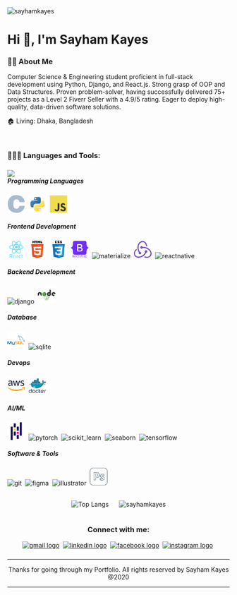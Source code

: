 <img src="https://res.cloudinary.com/dhxmgl25b/image/upload/v1761127569/linkedin_cover_kst4bx.png" alt="sayhamkayes" alt="Profile banner"/>
<h1>Hi 👋, I'm Sayham Kayes</h1>

<!-- <p align="left"> <img src="https://komarev.com/ghpvc/?username=sayhamkayes&label=Profile%20views&color=0e75b6&style=flat" alt="sayhamkayes" /></p> -->

<h3>👨‍🏫 About Me</h3>
<p>Computer Science & Engineering student proficient in full-stack development using Python, Django, and React.js. Strong grasp of OOP and Data Structures. Proven problem-solver, having successfully delivered 75+ projects as a Level 2 Fiverr Seller with a 4.9/5 rating. Eager to deploy high-quality, data-driven software solutions.</p>
<p>🏠 Living: Dhaka, Bangladesh</p>
<br />

<!-- <p align="left"> <a href="https://github.com/ryo-ma/github-profile-trophy"><img src="https://github-profile-trophy.vercel.app/?username=sayhamkayes" alt="sayhamkayes" /></a></p> -->

<h3 align="left">👨🏽‍💻 Languages and Tools:</h3>

###

<img align="right" width="600" src="https://res.cloudinary.com/dhxmgl25b/image/upload/v1761140018/skills_mvoius.gif"/>

###

<div align="left">
  <h5>Programming Languages</h5>
  <p>
  <!-- c -->
  <img src="https://raw.githubusercontent.com/devicons/devicon/master/icons/c/c-original.svg" alt="c" width="40" height="40"/>&nbsp;
  <!-- python -->
  <img src="https://raw.githubusercontent.com/devicons/devicon/master/icons/python/python-original.svg" alt="python" width="40" height="40"/>&nbsp;
  <!-- javascript -->
  <img src="https://raw.githubusercontent.com/devicons/devicon/master/icons/javascript/javascript-original.svg" alt="javascript" width="40" height="40"/>&nbsp;
  </p>

  <h5>Frontend Development</h5>
  <p>
  <!-- react -->
  <img src="https://raw.githubusercontent.com/devicons/devicon/master/icons/react/react-original-wordmark.svg" alt="react" width="40" height="40"/>&nbsp;
  <!-- html5 -->
  <img src="https://raw.githubusercontent.com/devicons/devicon/master/icons/html5/html5-original-wordmark.svg" alt="html5" width="40" height="40"/>&nbsp;
  <!-- css3 -->
  <img src="https://raw.githubusercontent.com/devicons/devicon/master/icons/css3/css3-original-wordmark.svg" alt="css3" width="40" height="40"/>&nbsp;
  <!-- bootstrap -->
  <img src="https://raw.githubusercontent.com/devicons/devicon/master/icons/bootstrap/bootstrap-plain-wordmark.svg" alt="bootstrap" width="40" height="40"/>&nbsp;
  <!-- materialize -->
  <img src="https://raw.githubusercontent.com/prplx/svg-logos/5585531d45d294869c4eaab4d7cf2e9c167710a9/svg/materialize.svg" alt="materialize" width="40" height="40"/>&nbsp;
  <!-- redux -->
  <img src="https://raw.githubusercontent.com/devicons/devicon/master/icons/redux/redux-original.svg" alt="redux" width="40" height="40"/>&nbsp;
  <!-- reactnative -->
  <img src="https://reactnative.dev/img/header_logo.svg" alt="reactnative" width="40" height="40"/>&nbsp;
  </p>

  <h5>Backend Development</h5>
  <p>
  <!-- django -->
  <img src="https://cdn.worldvectorlogo.com/logos/django.svg" alt="django" width="40" height="40"/>&nbsp;
  <!-- nodejs -->
  <img src="https://raw.githubusercontent.com/devicons/devicon/master/icons/nodejs/nodejs-original-wordmark.svg" alt="nodejs" width="40" height="40"/>&nbsp;
  </p>

  <h5>Database</h5>
  <p>
  <!-- mysql -->
  <img src="https://raw.githubusercontent.com/devicons/devicon/master/icons/mysql/mysql-original-wordmark.svg" alt="mysql" width="40" height="40"/>&nbsp;
  <!-- sqlite -->
  <img src="https://www.vectorlogo.zone/logos/sqlite/sqlite-icon.svg" alt="sqlite" width="40" height="40"/>&nbsp;
  </p>

  <h5>Devops</h5>
  <p>
  <!-- AWS -->
  <img src="https://raw.githubusercontent.com/devicons/devicon/master/icons/amazonwebservices/amazonwebservices-original-wordmark.svg" alt="aws" width="40" height="40"/>&nbsp;
  <!-- docker -->
  <img src="https://raw.githubusercontent.com/devicons/devicon/master/icons/docker/docker-original-wordmark.svg" alt="docker" width="40" height="40"/>&nbsp;
  </p>

  <h5>AI/ML</h5>
  <p>
  <!-- pandas -->
  <img src="https://raw.githubusercontent.com/devicons/devicon/2ae2a900d2f041da66e950e4d48052658d850630/icons/pandas/pandas-original.svg" alt="pandas" width="40" height="40"/>&nbsp;
  <!-- pytorch -->
  <img src="https://www.vectorlogo.zone/logos/pytorch/pytorch-icon.svg" alt="pytorch" width="40" height="40"/>&nbsp;
  <!-- scikit_learn -->
  <img src="https://upload.wikimedia.org/wikipedia/commons/0/05/Scikit_learn_logo_small.svg" alt="scikit_learn" width="40" height="40"/>&nbsp;
  <!-- seaborn -->
  <img src="https://seaborn.pydata.org/_images/logo-mark-lightbg.svg" alt="seaborn" width="40" height="40"/>&nbsp;
  <!-- tensorflow -->
  <img src="https://www.vectorlogo.zone/logos/tensorflow/tensorflow-icon.svg" alt="tensorflow" width="40" height="40"/>&nbsp;
  </p>

  <h5>Software & Tools</h5>
  <p>
  <!-- git -->
  <img src="https://www.vectorlogo.zone/logos/git-scm/git-scm-icon.svg" alt="git" width="40" height="40"/>&nbsp;
  <!-- figma -->
  <img src="https://www.vectorlogo.zone/logos/figma/figma-icon.svg" alt="figma" width="40" height="40"/>&nbsp;
  <!-- illustrator -->
  <img src="https://www.vectorlogo.zone/logos/adobe_illustrator/adobe_illustrator-icon.svg" alt="illustrator" width="40" height="40"/>&nbsp;
  <!-- photoshop -->
  <img src="https://raw.githubusercontent.com/devicons/devicon/master/icons/photoshop/photoshop-line.svg" alt="photoshop" width="40" height="40"/>&nbsp;
  </p>
</div>
    
<br />

<div align="center">
  <img src="https://github-readme-stats.vercel.app/api/top-langs/?username=sayhamkayes" alt="Top Langs" data-canonical-src="https://github-readme-stats.vercel.app/api/top-langs/?username=sayhamkayes" style="max-width: 100%;">&nbsp;&nbsp;&nbsp;&nbsp;&nbsp;
  <!-- <p><img align="center" src="https://github-readme-stats.vercel.app/api?username=sayhamkayes&show_icons=true&locale=en" alt="sayhamkayes" /></p> -->
  <img src="https://github-readme-streak-stats.herokuapp.com/?user=sayhamkayes&" alt="sayhamkayes" />
</div>
<br />

<h3 align="center">Connect with me:</h3>
<div align="center">
  <a href="mailto:sayhamkayes101@gmail.com" target="_blank"><img src="https://raw.githubusercontent.com/maurodesouza/profile-readme-generator/master/src/assets/icons/social/gmail/default.svg" width="40" height="30" alt="gmail logo"/></a>&nbsp;
  <a href="https://www.linkedin.com/in/sayhamkayes/" target="_blank"><img src="https://raw.githubusercontent.com/maurodesouza/profile-readme-generator/master/src/assets/icons/social/linkedin/default.svg" width="40" height="30" alt="linkedin logo"/></a>&nbsp;
  <a href="https://www.facebook.com/sayham.kayes" target="_blank"><img src="https://raw.githubusercontent.com/maurodesouza/profile-readme-generator/master/src/assets/icons/social/facebook/default.svg" width="40" height="30" alt="facebook logo"/></a>&nbsp;
  <a href="https://www.instagram.com/sayhamkayes/" target="_blank"><img src="https://raw.githubusercontent.com/maurodesouza/profile-readme-generator/master/src/assets/icons/social/instagram/default.svg" width="40" height="30" alt="instagram logo"/></a>&nbsp;
</div>

###

<hr>
<p align="center">Thanks for going through my Portfolio. All rights reserved by Sayham Kayes @2020</p>
<hr>


